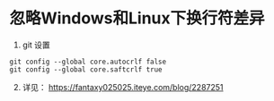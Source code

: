 # 忽略Windows和Linux下换行符差异

1. git 设置

```shell
git config --global core.autocrlf false
git config --global core.saftcrlf true
```

2. 详见： <https://fantaxy025025.iteye.com/blog/2287251>
